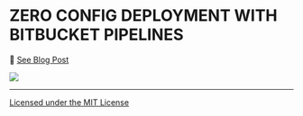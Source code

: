 # ZERO CONFIG DEPLOYMENT WITH BITBUCKET PIPELINES

:tiger: [See Blog Post](https://comsysto.com/blog-post/zero-config-deployment-of-react-app-using-bitbucket-pipelines)

[![](https://media.comsysto.com/images/2016-07-zero-config-react-and-bitbucket-pipelines/opengraph.png)](https://comsysto.com/blog-post/zero-config-deployment-of-react-app-using-bitbucket-pipelines)

----

[Licensed under the MIT License](./LICENSE.md)
